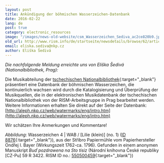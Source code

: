 ```yaml
---
layout: post
title: Ankündigung der böhmischen Wasserzeichen-Datenbank
date: 2016-02-22
lang: de
post: true
category: electronic_resources
image: "/images/news-old-website/csm_Wasserzeichen_Sediva_ac2ce820b9.jpg"
old_url: http://www.rism.info/de/startseite/newsdetails/browse/62/article/64/announcing-the-the-bohemian-watermark-database.html
email: eliska.sediva@nkp.cz
author: Eliška Šedivá
---
```


_Die nachfolgende Meldung erreichte uns von Eliška Šedivá (Nationalbibliothek, Prag):_

Die Musikabteilung der [tschechischen Nationalbibliothek](http://www.en.nkp.cz/about-us/professional-activities/music){:target="_blank"} präsentiert eine Datenbank der böhmischen Wasserzeichen, die kontinuierlich wachsen wird durch die Katalogisierung und Überprüfung der Musikquellen, die in der elektronischen Musikdatenbank der tschechischen Nationalbibliothek von der RISM-Arbeitsgruppe in Prag bearbeitet werden. Weitere Informationen erhalten Sie direkt auf der Seite der Datenbank:[http://aleph.nkp.cz/web/watermarks/eng/intro.htm](http://aleph.nkp.cz/web/watermarks/eng/intro.htm)

Wir schätzen Ihre Anmerkungen und Kommentare!


_Abbildung_: Wasserzeichen 4 \| WAB / [Lilie (klein)] (no. 1) ([ID 8876](http://aleph.nkp.cz/web/watermarks/_8876.htm){:target="_blank"}), aus der Stříbro Papiermühle vom Papierhersteller Ondřej I. Bayer (Wirkungszeit 1762-ca. 1796). Gefunden in einem anonymen Manuskript _Buď pozdrawena na Sto tisiz_ (Národní knihovna České republiky [CZ-Pu] 59 R 3422. RISM ID no.: [550500459](https://opac.rism.info/search?id=550500459){:target="_blank"})
